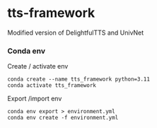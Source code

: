 # tts-framework
Modified version of DelightfulTTS and UnivNet

### Conda env

Create / activate env

```
conda create --name tts_framework python=3.11
conda activate tts_framework
```

Export /import env

```
conda env export > environment.yml
conda env create -f environment.yml
```
